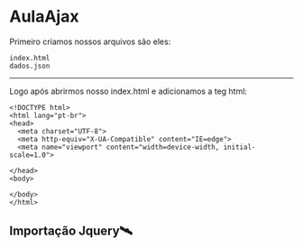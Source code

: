 # AulaAjax
Primeiro criamos nossos arquivos são eles:
```
index.html
dados.json
```
<hr>
Logo após abrirmos nosso index.html e adicionamos a teg html:

```
<!DOCTYPE html>
<html lang="pt-br">
<head>
  <meta charset="UTF-8">
  <meta http-equiv="X-UA-Compatible" content="IE=edge">
  <meta name="viewport" content="width=device-width, initial-scale=1.0">

</head>
<body>
  
</body>
</html> 
```
## Importação Jquery🛰
